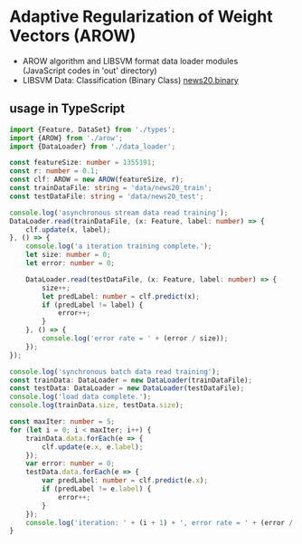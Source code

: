 # Adaptive Regularization of Weight Vectors (AROW)

* AROW algorithm and LIBSVM format data loader modules  
(JavaScript codes in 'out' directory)
* LIBSVM Data: Classification (Binary Class) [news20.binary](https://www.csie.ntu.edu.tw/~cjlin/libsvmtools/datasets/binary.html#news20.binary)

## usage in TypeScript

```typescript
import {Feature, DataSet} from './types';
import {AROW} from './arow';
import {DataLoader} from './data_loader';

const featureSize: number = 1355191;
const r: number = 0.1;
const clf: AROW = new AROW(featureSize, r);
const trainDataFile: string = 'data/news20_train';
const testDataFile: string = 'data/news20_test';

console.log('asynchronous stream data read training');
DataLoader.read(trainDataFile, (x: Feature, label: number) => {
    clf.update(x, label);
}, () => {
    console.log('a iteration training complete.');
    let size: number = 0;
    let error: number = 0;

    DataLoader.read(testDataFile, (x: Feature, label: number) => {
        size++;
        let predLabel: number = clf.predict(x);
        if (predLabel != label) {
            error++;
        }
    }, () => {
        console.log('error rate = ' + (error / size));
    });
});

console.log('synchronous batch data read training');
const trainData: DataLoader = new DataLoader(trainDataFile);
const testData: DataLoader = new DataLoader(testDataFile);
console.log('load data complete.');
console.log(trainData.size, testData.size);

const maxIter: number = 5;
for (let i = 0; i < maxIter; i++) {
    trainData.data.forEach(e => {
        clf.update(e.x, e.label);
    });
    var error: number = 0;
    testData.data.forEach(e => {
        var predLabel: number = clf.predict(e.x);
        if (predLabel != e.label) {
            error++;
        }
    });
    console.log('iteration: ' + (i + 1) + ', error rate = ' + (error / testData.size));
}
```
